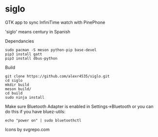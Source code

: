 # siglo
GTK app to sync InfiniTime watch with PinePhone

'siglo' means century in Spanish

Dependancies
```
sudo pacman -S meson python-pip base-devel
pip3 install gatt
pip3 install dbus-python
```

Build
```
git clone https://github.com/alexr4535/siglo.git
cd siglo
mkdir build
meson build/
cd build
sudo ninja install
```

Make sure Bluetooth Adapter is enabled in Settings->Bluetooth 
or you can do this if you have bluez-utils:
```
echo "power on" | sudo bluetoothctl
```

Icons by svgrepo.com
